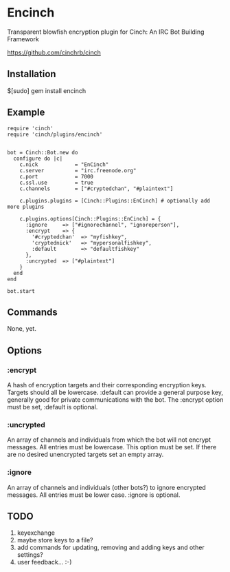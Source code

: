 
# Encinch

Transparent blowfish encryption plugin for Cinch: An IRC Bot Building Framework

https://github.com/cinchrb/cinch


## Installation

  $[sudo] gem install encinch

## Example
  ```
  require 'cinch'
  require 'cinch/plugins/encinch'


  bot = Cinch::Bot.new do
    configure do |c|
      c.nick            = "EnCinch"
      c.server          = "irc.freenode.org"
      c.port            = 7000
      c.ssl.use         = true
      c.channels        = ["#cryptedchan", "#plaintext"]

      c.plugins.plugins = [Cinch::Plugins::EnCinch] # optionally add more plugins

      c.plugins.options[Cinch::Plugins::EnCinch] = {
        :ignore     => ["#ignorechannel", "ignoreperson"],
        :encrypt    => {
          '#cryptedchan'  => "myfishkey",
          'cryptednick'   => "mypersonalfishkey",
          :default        => "defaultfishkey"
        },
        :uncrypted  => ["#plaintext"]
      }
    end
  end

  bot.start
  ```

## Commands
  None, yet. 


## Options
### :encrypt
A hash of encryption targets and their corresponding encryption keys. Targets should all be lowercase.
:default can provide a general purpose key, generally good for private communications with the bot.
The :encrypt option must be set, :default is optional.

### :uncrypted
An array of channels and individuals from which the bot will not encrypt messages. All entries must be lowercase. This option must be set. If there are no desired unencrypted targets set an empty array.

### :ignore
An array of channels and individuals (other bots?) to ignore encrypted messages. All entries must be lower case.
:ignore is optional.

## TODO
  1. keyexchange
  2. maybe store keys to a file?
  3. add commands for updating, removing and adding keys and other settings?
  4. user feedback... :-)
